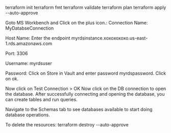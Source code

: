 terraform init
terraform fmt
terraform validate
terraform plan
terraform apply --auto-approve


Goto MS Workbench and Click on the plus icon.:
Connection Name: MyDatabseConnection

Host Name: Enter the endpoint myrdsinstance.xoxoxoxoxo.us-east-1.rds.amazonaws.com

Port: 3306

Username: myrdsuser

Password: Click on Store in Vault and enter password myrdspassword. Click on ok.

Now click on Test Connection > OK
Now click on the DB connection to open the database.
After successfully connecting and opening the database, you can create tables and run queries.

Navigate to the Schemas tab to see databases available to start doing database operations. 


To delete the resources:
terraform destroy --auto-approve
